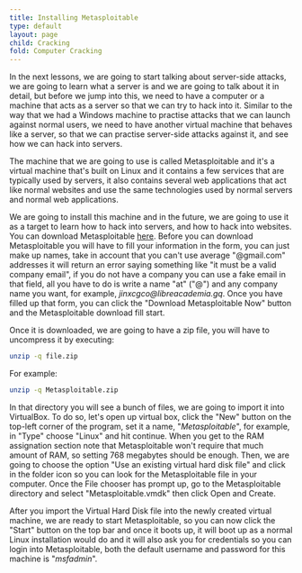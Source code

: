 ```yaml
---
title: Installing Metasploitable
type: default
layout: page
child: Cracking
fold: Computer Cracking
---
```


In the next lessons, we are going to start talking about server-side attacks, we
are going to learn what a server is and we are going to talk about it in detail,
but before we jump into this, we need to have a computer or a machine that acts
as a server so that we can try to hack into it. Similar to the way that we had a
Windows machine to practise attacks that we can launch against normal users, we
need to have another virtual machine that behaves like a server, so that we can
practise server-side attacks against it, and see how we can hack into servers.

The machine that we are going to use is called Metasploitable and it's a virtual
machine that's built on Linux and it contains a few services that are typically
used by servers, it also contains several web applications that act like
normal websites and use the same technologies used by normal servers and normal
web applications.

We are going to install this machine and in the future, we are going to use it
as a target to learn how to hack into servers, and how to hack into websites.
You can download Metasploitable
[here](https://information.rapid7.com/metasploitable-download.html). Before
you can download Metasploitable you will have to fill your information in the
form, you can just make up names, take in account that you can't use average
"@gmail.com" addresses it will return an error saying something like "it must
be a valid company email", if you do not have a company you can use a fake
email in that field, all you have to do is write a name "at" ("@") and any
company name you want, for example, _jinxcgco@libreacademia.gq_. Once you
have filled up that form, you can click the "Download Metasploitable Now"
button and the Metasploitable download fill start.

Once it is downloaded, we are going to have a zip file, you will have to
uncompress it by executing:

```bash
unzip -q file.zip
```

For example:

```bash
unzip -q Metasploitable.zip
```

In that directory you will see a bunch of files, we are going to import it
into VirtualBox. To do so, let's open up virtual box, click the "New" button
on the top-left corner of the program, set it a name, "_Metasploitable_", for
example, in "Type" choose "Linux" and hit continue. When you get to the
RAM assignation section note that Metasploitable won't require that much
amount of RAM, so setting 768 megabytes should be enough. Then, we are going
to choose the option "Use an existing virtual hard disk file" and click
in the folder icon so you can look for the Metasploitable file in your computer.
Once the File chooser has prompt up, go to the Metasploitable directory and
select "Metasploitable.vmdk" then click Open and Create.

After you import the Virtual Hard Disk file into the newly created virtual
machine, we are ready to start Metasploitable, so you can now click the "Start"
button on the top bar and once it boots up, it will boot up as a normal
Linux installation would do and it will also ask you for credentials so you can
login into Metasploitable, both the default username and password for this
machine is "_msfadmin_".

